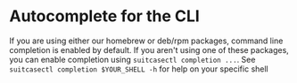 # Autocomplete for the CLI

If you are using either our homebrew or deb/rpm packages, command line
completion is enabled by default. If you aren't using one of these packages, you
can enable completion using `suitcasectl completion ...`. See `suitcasectl
completion $YOUR_SHELL -h` for help on your specific shell
